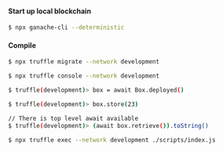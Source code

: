 #### Start up local blockchain

```bash
$ npx ganache-cli --deterministic
```

#### Compile 

```bash
$ npx truffle migrate --network development
```

```bash
$ npx truffle console --network development
```

```bash
$ truffle(development)> box = await Box.deployed()
```

```bash
$ truffle(development)> box.store(23)
```

```bash
// There is top level await available
$ truffle(development)> (await box.retrieve()).toString()
```

```bash
$ npx truffle exec --network development ./scripts/index.js
```